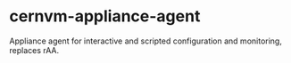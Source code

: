 cernvm-appliance-agent
======================

Appliance agent for interactive and scripted configuration and monitoring, replaces rAA.
